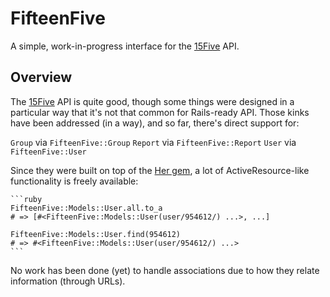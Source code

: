 # FifteenFive

A simple, work-in-progress interface for the [15Five](https://my.15five.com/api/public/)
API.

## Overview

The [15Five](https://my.15five.com/api/public/) API is quite good, though some
things were designed in a particular way that it's not that common for
Rails-ready API. Those kinks have been addressed (in a way), and so far,
there's direct support for:

`Group` via `FifteenFive::Group`
`Report` via `FifteenFive::Report`
`User` via `FifteenFive::User`

Since they were built on top of the [Her gem](https://github.com/remiprev/her),
a lot of ActiveResource-like functionality is freely available:

    ```ruby
    FifteenFive::Models::User.all.to_a
    # => [#<FifteenFive::Models::User(user/954612/) ...>, ...]

    FifteenFive::Models::User.find(954612)
    # => #<FifteenFive::Models::User(user/954612/) ...>
    ```

No work has been done (yet) to handle associations due to how they relate
information (through URLs).
